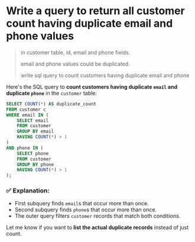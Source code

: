 # Write a query to return all customer count having duplicate email and phone values


> in customer table, id, email and phone fields.
> 
> email and phone values could be duplicated.
>
> write sql query to count customers having duplicate email and phone

Here's the SQL query to **count customers having duplicate `email` and duplicate `phone`** in the `customer` table:

```sql
SELECT COUNT(*) AS duplicate_count
FROM customer c
WHERE email IN (
    SELECT email
    FROM customer
    GROUP BY email
    HAVING COUNT(*) > 1
)
AND phone IN (
    SELECT phone
    FROM customer
    GROUP BY phone
    HAVING COUNT(*) > 1
);
```

### ✅ Explanation:

* First subquery finds `email`s that occur more than once.
* Second subquery finds `phone`s that occur more than once.
* The outer query filters `customer` records that match both conditions.

Let me know if you want to **list the actual duplicate records** instead of just count.
